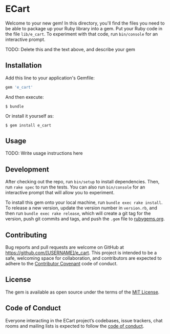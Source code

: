 # ECart

Welcome to your new gem! In this directory, you'll find the files you need to be able to package up your Ruby library into a gem. Put your Ruby code in the file `lib/e_cart`. To experiment with that code, run `bin/console` for an interactive prompt.

TODO: Delete this and the text above, and describe your gem

## Installation

Add this line to your application's Gemfile:

```ruby
gem 'e_cart'
```

And then execute:

    $ bundle

Or install it yourself as:

    $ gem install e_cart

## Usage

TODO: Write usage instructions here

## Development

After checking out the repo, run `bin/setup` to install dependencies. Then, run `rake spec` to run the tests. You can also run `bin/console` for an interactive prompt that will allow you to experiment.

To install this gem onto your local machine, run `bundle exec rake install`. To release a new version, update the version number in `version.rb`, and then run `bundle exec rake release`, which will create a git tag for the version, push git commits and tags, and push the `.gem` file to [rubygems.org](https://rubygems.org).

## Contributing

Bug reports and pull requests are welcome on GitHub at https://github.com/[USERNAME]/e_cart. This project is intended to be a safe, welcoming space for collaboration, and contributors are expected to adhere to the [Contributor Covenant](http://contributor-covenant.org) code of conduct.

## License

The gem is available as open source under the terms of the [MIT License](https://opensource.org/licenses/MIT).

## Code of Conduct

Everyone interacting in the ECart project’s codebases, issue trackers, chat rooms and mailing lists is expected to follow the [code of conduct](https://github.com/[USERNAME]/e_cart/blob/master/CODE_OF_CONDUCT.md).
